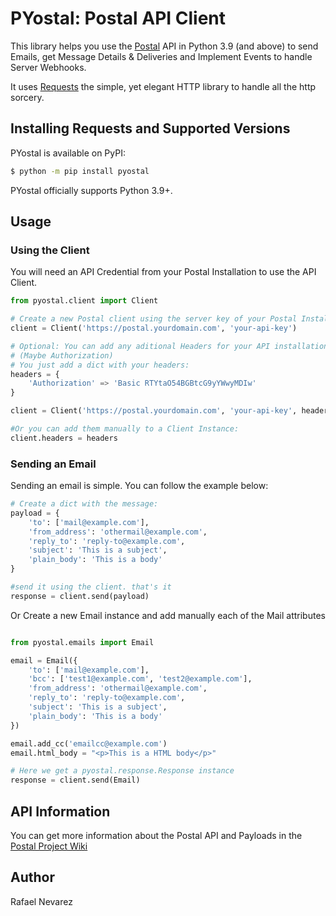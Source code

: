 # PYostal: Postal API Client

This library helps you use the [Postal](https://github.com/atech/postal) API in Python 3.9 (and above) to send Emails, get Message Details & Deliveries and Implement Events to handle Server Webhooks.

It uses [Requests](https://github.com/psf/requests) the simple, yet elegant HTTP library to handle all the http sorcery.

## Installing Requests and Supported Versions

PYostal is available on PyPI:

```bash
$ python -m pip install pyostal
```
PYostal officially supports Python 3.9+.

## Usage

### Using the Client

You will need an API Credential from your Postal Installation to use the API Client.

```python
from pyostal.client import Client

# Create a new Postal client using the server key of your Postal Installation.
client = Client('https://postal.yourdomain.com', 'your-api-key')

# Optional: You can add any aditional Headers for your API installation
# (Maybe Authorization)
# You just add a dict with your headers:
headers = {
    'Authorization' => 'Basic RTYtaO54BGBtcG9yYWwyMDIw'
}

client = Client('https://postal.yourdomain.com', 'your-api-key', headers)

#Or you can add them manually to a Client Instance:
client.headers = headers
```

### Sending an Email

Sending an email is simple. You can follow the example below:

```python
# Create a dict with the message:
payload = {
    'to': ['mail@example.com'],
    'from_address': 'othermail@example.com',
    'reply_to': 'reply-to@example.com',
    'subject': 'This is a subject',
    'plain_body': 'This is a body'
}

#send it using the client. that's it
response = client.send(payload)
```
Or Create a new Email instance and add manually each of the Mail attributes
```python

from pyostal.emails import Email

email = Email({
    'to': ['mail@example.com'],
    'bcc': ['test1@example.com', 'test2@example.com'],
    'from_address': 'othermail@example.com',
    'reply_to': 'reply-to@example.com',
    'subject': 'This is a subject',
    'plain_body': 'This is a body'
})

email.add_cc('emailcc@example.com')
email.html_body = "<p>This is a HTML body</p>"

# Here we get a pyostal.response.Response instance
response = client.send(Email)
```
## API Information

You can get more information about the Postal API and Payloads in the [Postal Project Wiki](https://github.com/postalhq/postal/wiki/Using-the-API)

## Author

Rafael Nevarez
